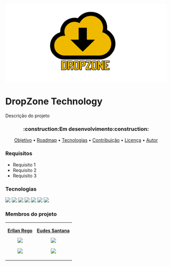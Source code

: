 <p align="center"><img  width=600px;   src="logo/logo dropzone.png"></p><!--logo-->
<h1>DropZone Technology</h1>

<p>Descrição do projeto</p>

 <h3 align="center">:construction:Em desenvolvimento:construction:</h3>
 
<p align="center">
   <a href="#objetivo">Objetivo</a> •
   <a href="#roadmap">Roadmap</a> • 
   <a href="#tecnologias">Tecnologias</a> • 
   <a href="#contribuicao">Contribuição</a> • 
   <a href="#licenc-a">Licença</a> • 
   <a href="#autor">Autor</a>
</p>

<h3>Requisitos</h3>
<ul>
  <li>Requisito 1</li>
  <li>Requisito 2</li>
  <li>Requisito 3</li>
</ul>
    
<h3>Tecnologias</h3>

<a href="#"><img src="https://img.shields.io/badge/HTML5-E34F26?style=for-the-badge&logo=html5&logoColor=white"></a>
<a href="#"><img src="https://img.shields.io/badge/CSS3-1572B6?style=for-the-badge&logo=css3&logoColor=white"></a>
<a href="#"><img src="https://img.shields.io/badge/Bootstrap-563D7C?style=for-the-badge&logo=bootstrap&logoColor=white"></a>
<a href="#"><img src="https://img.shields.io/badge/Java-ED8B00?style=for-the-badge&logo=java&logoColor=white"></a>
<a href="#"><img src="https://img.shields.io/badge/Spring-6DB33F?style=for-the-badge&logo=spring&logoColor=white"></a>
<a href="#"><img src="https://img.shields.io/badge/MySQL-00000F?style=for-the-badge&logo=mysql&logoColor=white"></a>
<a href="#"><img src="https://img.shields.io/badge/Python-14354C?style=for-the-badge&logo=python&logoColor=white"></a>

<h3>Membros do projeto</h3>
<table>
  <tr> 
   <td>
    <p align="center";><strong><a href="https://github.com/ErllanRego">Erllan Rego</a></strong></p>
    <p align="center";><a href="https://github.com/ErllanRego"><img width="100px"; src="https://avatars.githubusercontent.com/u/69881545?v=4"></a></p>
    <p align="center";><a href="https://www.linkedin.com/in/erllanrego/"> <img src="https://img.shields.io/badge/LinkedIn-0077B5?style=for-the-badge&logo=linkedin&logoColor=white"></a></p>
   </td>
   
   <td>
    <p align="center";><strong><a href="https://github.com/EudesSantana">Eudes Santana</a></strong></p>
    <p align="center";><a href="https://github.com/EudesSantana"><img width="100px"; src="https://avatars.githubusercontent.com/u/67012339?v=4"></a></p>
    <p align="center";><a href="https://www.linkedin.com/in/eudes-santana-4a26621b7/"> <img src="https://img.shields.io/badge/LinkedIn-0077B5?style=for-the-badge&logo=linkedin&logoColor=white"></a></p>
  </td>
 </tr>
</table>
